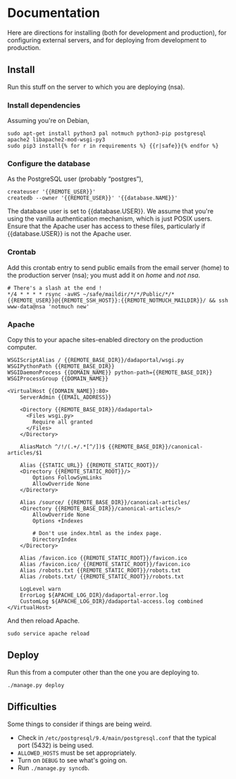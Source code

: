 # Documentation
Here are directions for installing (both for development and production),
for configuring external servers, and for deploying from development to
production.

## Install
Run this stuff on the server to which you are deploying (nsa).

### Install dependencies
Assuming you're on Debian,

    sudo apt-get install python3 pal notmuch python3-pip postgresql apache2 libapache2-mod-wsgi-py3
    sudo pip3 install{% for r in requirements %} {{r|safe}}{% endfor %}

### Configure the database
As the PostgreSQL user (probably &ldquo;postgres&rdquo;),

    createuser '{{REMOTE_USER}}'
    createdb --owner '{{REMOTE_USER}}' '{{database.NAME}}'

The database user is set to {{database.USER}}. We assume that you're using
the vanilla authentication mechanism, which is just POSIX users. Ensure that
the Apache user has access to these files, particularly if {{database.USER}}
is not the Apache user.

### Crontab
Add this crontab entry to send public emails from the email server (home)
to the production server (nsa); you must add it on *home* and *not nsa*.

    # There's a slash at the end !
    */4 * * * * rsync -avHS ~/safe/maildir/*/*/Public/*/* {{REMOTE_USER}}@{{REMOTE_SSH_HOST}}:{{REMOTE_NOTMUCH_MAILDIR}}/ && ssh www-data@nsa 'notmuch new'


### Apache
Copy this to your apache sites-enabled directory on the production computer.

    WSGIScriptAlias / {{REMOTE_BASE_DIR}}/dadaportal/wsgi.py
    WSGIPythonPath {{REMOTE_BASE_DIR}}
    WSGIDaemonProcess {{DOMAIN_NAME}} python-path={{REMOTE_BASE_DIR}}
    WSGIProcessGroup {{DOMAIN_NAME}}

    <VirtualHost {{DOMAIN_NAME}}:80>
        ServerAdmin {{EMAIL_ADDRESS}}

        <Directory {{REMOTE_BASE_DIR}}/dadaportal>
          <Files wsgi.py>
            Require all granted
          </Files>
        </Directory>

        AliasMatch ^/!/(.+/.*[^/])$ {{REMOTE_BASE_DIR}}/canonical-articles/$1

        Alias {{STATIC_URL}} {{REMOTE_STATIC_ROOT}}/
        <Directory {{REMOTE_STATIC_ROOT}}/>
            Options FollowSymLinks
            AllowOverride None
        </Directory>

        Alias /source/ {{REMOTE_BASE_DIR}}/canonical-articles/
        <Directory {{REMOTE_BASE_DIR}}/canonical-articles/>
            AllowOverride None
            Options +Indexes

            # Don't use index.html as the index page.
            DirectoryIndex
        </Directory>

        Alias /favicon.ico {{REMOTE_STATIC_ROOT}}/favicon.ico
        Alias /favicon.ico/ {{REMOTE_STATIC_ROOT}}/favicon.ico
        Alias /robots.txt {{REMOTE_STATIC_ROOT}}/robots.txt
        Alias /robots.txt/ {{REMOTE_STATIC_ROOT}}/robots.txt

        LogLevel warn
        ErrorLog ${APACHE_LOG_DIR}/dadaportal-error.log
        CustomLog ${APACHE_LOG_DIR}/dadaportal-access.log combined
    </VirtualHost>

And then reload Apache.

    sudo service apache reload

## Deploy
Run this from a computer other than the one you are deploying to.

    ./manage.py deploy

## Difficulties
Some things to consider if things are being weird.

* Check in `/etc/postgresql/9.4/main/postgresql.conf` that the typical
    port (5432) is being used.
* `ALLOWED_HOSTS` must be set appropriately.
* Turn on `DEBUG` to see what's going on.
* Run `./manage.py syncdb`.
